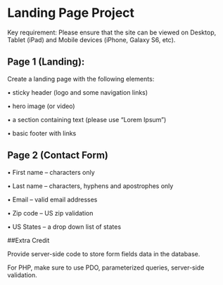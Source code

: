 # Landing Page Project

Key requirement: Please ensure that the site can be viewed on Desktop, Tablet (iPad) and Mobile devices (iPhone, Galaxy S6, etc).

## Page 1 (Landing):

Create a landing page with the following elements:

• sticky header (logo and some navigation links)

• hero image (or video)

• a section containing text (please use “Lorem Ipsum”)

• basic footer with links

## Page 2 (Contact Form)

• First name – characters only

• Last name – characters, hyphens and apostrophes only

• Email – valid email addresses

• Zip code – US zip validation

• US States – a drop down list of states

##Extra Credit

Provide server-side code to store form fields data in the database.

For PHP, make sure to use PDO, parameterized queries, server-side validation.